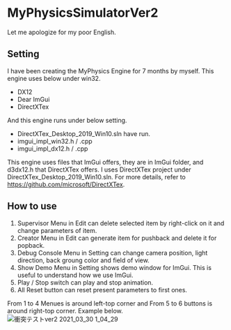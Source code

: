 # MyPhysicsSimulatorVer2
Let me apologize for my poor English. 
## Setting
I have been creating the MyPhysics Engine for 7 months by myself.
This engine uses below under win32.

- DX12
- Dear ImGui
- DirectXTex

And this engine runs under below setting.

- DirectXTex_Desktop_2019_Win10.sln have run.
- imgui_impl_win32.h / .cpp
- imgui_impl_dx12.h / .cpp

This engine uses files that ImGui offers, they are in ImGui folder, and d3dx12.h that DirectXTex offers.
I uses DirectXTex project under DirectXTex_Desktop_2019_Win10.sln. For more details, refer to https://github.com/microsoft/DirectXTex.

## How to use
1. Supervisor Menu in Edit can delete selected item by right-click on it and change parameters of item.
2. Creator Menu in Edit can generate item for pushback and delete it for popback.
3. Debug Console Menu in Setting can change camera position, light direction, back groung color and field of view.
4. Show Demo Menu in Setting shows demo window for ImGui. This is useful to understand how we use ImGui.
5. Play / Stop switch can play and stop animation.
6. All Reset button can reset present parameters to first ones.

From 1 to 4 Menues is around left-top corner and From 5 to 6 buttons is around right-top corner. Example below.
![衝突テストver2 2021_03_30 1_04_29](https://user-images.githubusercontent.com/75087682/112865846-23aea480-90f4-11eb-9131-46c06d390820.png)
